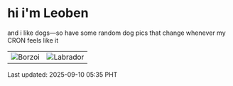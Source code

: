 # hi i'm Leoben

and i like dogs—so have some random dog pics that change whenever my CRON feels like it

|  |  |
|--------|----------|
| ![Borzoi](https://random-dog-vercel.vercel.app/api/random-borzoi?v=1757453741) | ![Labrador](https://random-dog-vercel.vercel.app/api/random-labrador?v=1757453741) |

Last updated: 2025-09-10 05:35 PHT
